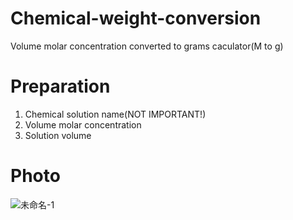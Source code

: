 # Chemical-weight-conversion
Volume molar concentration converted to grams caculator(M to g)

# Preparation
1. Chemical solution name(NOT IMPORTANT!)
2. Volume molar concentration
3. Solution volume

# Photo
![未命名-1](https://user-images.githubusercontent.com/62589247/181877152-5bdf8f93-c8b6-4b09-be03-106ca9b3204e.png)

